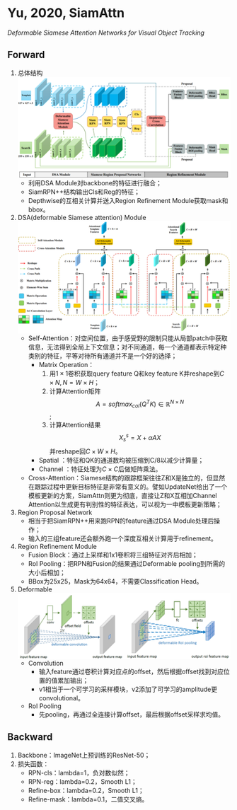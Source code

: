 # Yu, 2020, SiamAttn

*Deformable Siamese Attention Networks for Visual Object Tracking*

## Forward
1. 总体结构
   <img src="./img/gaozhong_forward_01.png"  style="zoom:75%"  align="center"/>
   - 利用DSA Module对backbone的特征进行融合；
   - SiamRPN++结构输出Cls和Reg的特征；
   - Depthwise的互相关计算并送入Region Refinement Module获取mask和bbox。
2. DSA(deformable Siamese attention) Module
   <img src="./img/gaozhong_forward_02.png"  style="zoom:75%"  align="center"/>
   - Self-Attention：对空间位置，由于感受野的限制只能从局部patch中获取信息，无法得到全局上下文信息；对不同通道，每一个通道都表示特定种类别的特征，平等对待所有通道并不是一个好的选择；
       - Matrix Operation：
         1. 用$1\times1$卷积获取query feature Q和key feature K并reshape到$C\times N,N=W\times H$；
         2. 计算Attention矩阵$$ A =softmax_{col}(Q^TK)\in\mathbb{R}^{N\times N} $$;
         3. 计算Attention结果$$ X_s^s=X+\alpha AX $$并reshape回$C\times W\times H$。
      - Spatial ：特征和QK的通道数均被压缩到C/8以减少计算量；
      - Channel ：特征处理为$C\times C$后做矩阵乘法。
   - Cross-Attention：Siamese结构的跟踪框架往往Z和X是独立的，但显然在跟踪过程中更新目标特征是非常有意义的。譬如UpdateNet给出了一个模板更新的方案，SiamAttn则更为彻底，直接让Z和X互相加Channel Attention以生成更有判别性的特征表达，可以视为一中模板更新策略；
3. Region Proposal Network
   - 相当于把SiamRPN++用来跑RPN的feature通过DSA Module处理后操作；
   - 输入的三组feature还会额外跑一个深度互相关计算用于refinement。
4. Region Refinement Module
   - Fusion Block：通过上采样和1x1卷积将三组特征对齐后相加；
   - RoI Pooling：把RPN和Fusion的结果通过Deformable pooling到所需的大小后相加；
   - BBox为25x25，Mask为64x64，不需要Classification Head。
5. Deformable
   <img src="./img/gaozhong_forward_03.png"  style="zoom:50%"  align="center"/>
   - Convolution
      - 输入feature通过卷积计算对应点的offset，然后根据offset找到对应位置的值累加输出；
      - v1相当于一个可学习的采样模块，v2添加了可学习的amplitude更convolutional。
   - RoI Pooling
      - 先pooling，再通过全连接计算offset，最后根据offset采样求均值。

## Backward

1. Backbone：ImageNet上预训练的ResNet-50；
2. 损失函数：
   - RPN-cls：lambda=1，负对数似然；
   - RPN-reg：lambda=0.2，Smooth L1；
   - Refine-box：lambda=0.2，Smooth L1；
   - Refine-mask：lambda=0.1，二值交叉熵。
